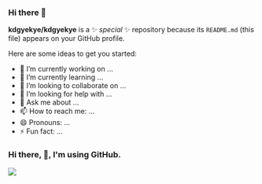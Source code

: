 ### Hi there 👋

**kdgyekye/kdgyekye** is a ✨ _special_ ✨ repository because its `README.md` (this file) appears on your GitHub profile.

Here are some ideas to get you started:

- 🔭 I’m currently working on ...
- 🌱 I’m currently learning ...
- 👯 I’m looking to collaborate on ...
- 🤔 I’m looking for help with ...
- 💬 Ask me about ...
- 📫 How to reach me: ...
- 😄 Pronouns: ...
- ⚡ Fun fact: ...


### Hi there, 👋, I'm using GitHub.

<a href="/">
  <img src="http://github-readme-streak-stats.herokuapp.com?user=kdgyekye&theme=vue&hide_border=true" />
</a>
